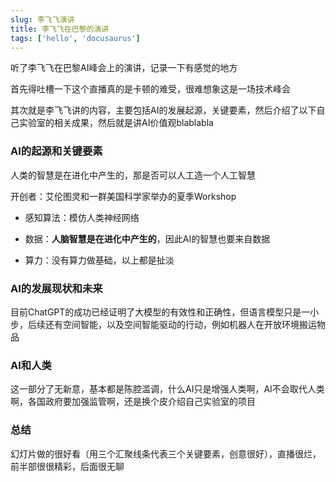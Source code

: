 ```yaml
---
slug: 李飞飞演讲
title: 李飞飞在巴黎的演讲
tags: ['hello', 'docusaurus']
---
```


听了李飞飞在巴黎AI峰会上的演讲，记录一下有感觉的地方

<!--truncate-->

首先得吐槽一下这个直播真的是卡顿的难受，很难想象这是一场技术峰会

其次就是李飞飞讲的内容，主要包括AI的发展起源，关键要素，然后介绍了以下自己实验室的相关成果，然后就是讲AI价值观blablabla

### AI的起源和关键要素

人类的智慧是在进化中产生的，那是否可以人工造一个人工智慧

开创者：艾伦图灵和一群美国科学家举办的夏季Workshop

- 感知算法：模仿人类神经网络

- 数据：**人脑智慧是在进化中产生的**，因此AI的智慧也要来自数据

- 算力：没有算力做基础，以上都是扯淡

### AI的发展现状和未来

目前ChatGPT的成功已经证明了大模型的有效性和正确性，但语言模型只是一小步，后续还有空间智能，以及空间智能驱动的行动，例如机器人在开放环境搬运物品

### AI和人类

这一部分了无新意，基本都是陈腔滥调，什么AI只是增强人类啊，AI不会取代人类啊，各国政府要加强监管啊，还是换个皮介绍自己实验室的项目

### 总结

幻灯片做的很好看（用三个汇聚线条代表三个关键要素，创意很好），直播很烂，前半部很很精彩，后面很无聊

